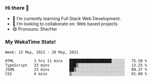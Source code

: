 ### Hi there 👋

- 🌱 I’m currently learning Full Stack Web Development.
- 👯 I’m looking to collaborate on: Web based projects
- 😄 Pronouns: She/Her

### My WakaTime Stats!

<!--START_SECTION:waka-->
```text
Week: 13 May, 2021 - 20 May, 2021

HTML         3 hrs 11 mins   ███████████████████░░░░░░   75.58 % 
TypeScript   33 mins         ███▒░░░░░░░░░░░░░░░░░░░░░   13.25 % 
JSON         23 mins         ██▒░░░░░░░░░░░░░░░░░░░░░░   09.37 % 
CSS          4 mins          ▒░░░░░░░░░░░░░░░░░░░░░░░░   01.80 % 
```
<!--END_SECTION:waka-->
